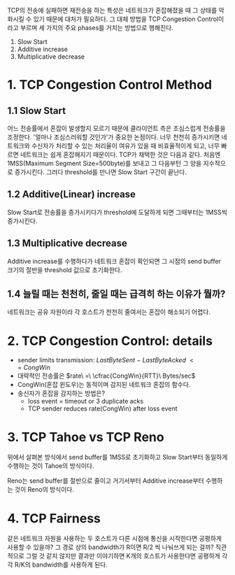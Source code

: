 TCP의 전송에 실패하면 재전송을 하는 특성은 네트워크가 혼잡해졌을 때 그 상태를 악화시킬 수 있기 때문에 대처가 필요하다. 그 대체 방법을 TCP Congestion Control이라고 부르며 세 가지의 주요 phases를 거치는 방법으로 행해진다.

1. Slow Start
2. Additive increase
3. Multiplicative decrease

# 1. TCP Congestion Control Method
## 1.1 Slow Start
어느 전송률에서 혼잡이 발생할지 모르기 때문에 클라이언트 측은 조심스럽게 전송률을 조정한다. '얼마나 조심스러워할 것인가'가 중요한 논점이다. 너무 천천히 증가시키면 네트워크와 수신자가 처리할 수 있는 처리율이 여유가 있을 때 비효율적이게 되고, 너무 빠르면 네트워크는 쉽게 혼잡해지기 때문이다. TCP가 채택한 것은 다음과 같다. 처음엔 1MSS(Maximum Segment Size=500byte)를 보내고 그 다음부턴 그 양을 지수적으로 증가시킨다. 그러다 threshold를 만나면 Slow Start 구간이 끝난다.

## 1.2 Additive(Linear) increase
Slow Start로 전송률을 증가시키다가 threshold에 도달하게 되면 그때부터는 1MSS씩 증가시킨다. 

## 1.3 Multiplicative decrease
Additive increase를 수행하다가 네트워크 혼잡이 확인되면 그 시점의 send buffer 크기의 절반을 threshold 값으로 초기화한다. 

## 1.4 늘릴 때는 천천히, 줄일 때는 급격히 하는 이유가 뭘까?
네트워크는 공유 자원이라 각 호스트가 천천히 줄여서는 혼잡이 해소되기 어렵다.


# 2. TCP Congestion Control: details

- sender limits transmission: $LastByteSent\ -\ LastByteAcked\ <=\ CongWin$
- 대략적인 전송률은 $rate\ =\ \cfrac{CongWin}{RTT}\ Bytes/sec$
- CongWin(혼잡 윈도우)는 동적이며 감지된 네트워크 혼잡의 함수다.
- 송신자가 혼잡을 감지하는 방법은?
  - loss event = timeout or 3 duplicate acks
  - TCP sender reduces rate(CongWin) after loss event


# 3. TCP Tahoe vs TCP Reno
위에서 살펴본 방식에서 send buffer를 1MSS로 초기화하고 Slow Start부터 동일하게 수행하는 것이 Tahoe의 방식이다. 

Reno는 send buffer를 절반으로 줄이고 거기서부터 Additive increase부터 수행하는 것이 Reno의 방식이다.


# 4. TCP Fairness
같은 네트워크 자원을 사용하는 두 호스트가 다른 시점에 통신을 시작한다면 공평하게 사용할 수 있을까? 그 경로 상의 bandwidth가 R이면 R/2 씩 나눠쓰게 되는 걸까? 직관적으로 그럴 것 같지 않지만 결과만 이야기하면 K개의 호스트가 사용한다면 공평하게 각각 R/K의 bandwidth를 사용하게 된다.

